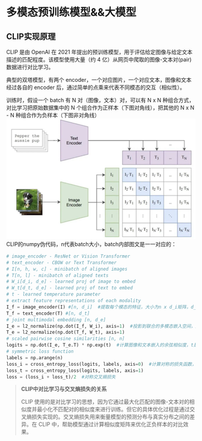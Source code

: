 # 多模态预训练模型&&大模型
## CLIP实现原理
CLIP 是由 OpenAI 在 2021 年提出的预训练模型，用于评估给定图像与给定文本描述的匹配程度。该模型使用大量（约 4 亿）从网页中爬取的图像-文本对(pair)数据进行对比学习。

典型的双塔模型，有两个 encoder，一个对应图片，一个对应文本，图像和文本经过各自的 encoder 后，通过简单的点乘来代表不同模态的交互（相似性）。

训练时，假设一个 batch 有 N 对（图像，文本）对，可以有 N x N 种组合方式，对比学习把原始数据集中的 N 个组合作为正样本（下图对角线），把其他的 N x N - N 种组合作为负样本（下图非对角线）
![](./img/clip.png)
CLIP的numpy伪代码，n代表batch大小，batch内部图文是一一对应的：
```python
# image_encoder - ResNet or Vision Transformer
# text_encoder - CBOW or Text Transformer
# I[n, h, w, c] - minibatch of aligned images
# T[n, l] - minibatch of aligned texts
# W_i[d_i, d_e] - learned proj of image to embed
# W_t[d_t, d_e] - learned proj of text to embed
# t - learned temperature parameter
# extract feature representations of each modality
I_f = image_encoder(I) #[n, d_i]  #提取每个模态的特征，大小为n x d_i矩阵，d_i是图像特征的维度
T_f = text_encoder(T) #[n, d_t]
# joint multimodal embedding [n, d_e]  
I_e = l2_normalize(np.dot(I_f, W_i), axis=1)  #投影到联合的多模态嵌入空间，通过线性变换W_i，投影到联合嵌入空间，并通过L2归一化使范数为1（计算cosine时分母                                                #为一。投影完大小为 n x d_e）
T_e = l2_normalize(np.dot(T_f, W_t), axis=1)
# scaled pairwise cosine similarities [n, n]
logits = np.dot(I_e, T_e.T) * np.exp(t)  #计算图像和文本嵌入的余弦相似度，t是温度系数
# symmetric loss function
labels = np.arange(n)
loss_i = cross_entropy_loss(logits, labels, axis=0)  #计算对称的损失函数，labels（0,1...n）即正确标签，axis=0即图像是按行匹配每一个文本的相似度
loss_t = cross_entropy_loss(logits, labels, axis=1)
loss = (loss_i + loss_t)/2  #对称交叉熵损失
```

>  **CLIP中对比学习与交叉熵损失的关系**
> 
>  CLIP 使用的是对比学习的思想，因为它通过最大化匹配的图像-文本对的相似度并最小化不匹配对的相似度来进行训练。但它的具体优化过程是通过交叉熵损失实现的。交叉熵损失用来衡量模型的预测分布与真实分布之间的差异。在 CLIP 中，帮助模型通过计算相似度矩阵来优化正负样本的对比效果。
